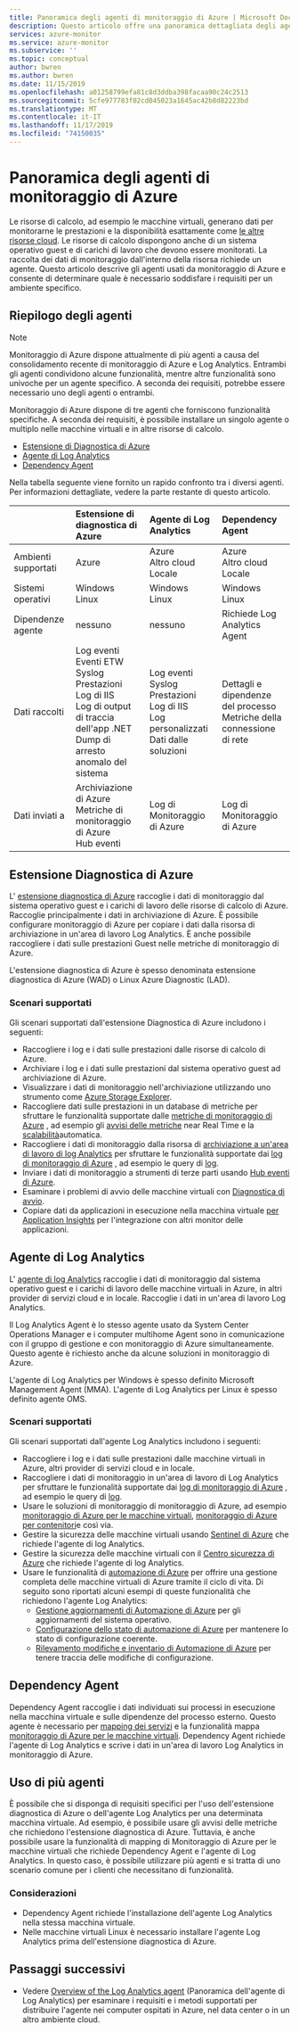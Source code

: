 ```yaml
---
title: Panoramica degli agenti di monitoraggio di Azure | Microsoft Docs
description: Questo articolo offre una panoramica dettagliata degli agenti disponibili di Azure che supportano il monitoraggio delle macchine virtuali ospitate in Azure o in un ambiente ibrido.
services: azure-monitor
ms.service: azure-monitor
ms.subservice: ''
ms.topic: conceptual
author: bwren
ms.author: bwren
ms.date: 11/15/2019
ms.openlocfilehash: a01258799efa81c8d3ddba398facaa90c24c2513
ms.sourcegitcommit: 5cfe977783f02cd045023a1645ac42b8d82223bd
ms.translationtype: MT
ms.contentlocale: it-IT
ms.lasthandoff: 11/17/2019
ms.locfileid: "74150035"
---
```

# <a name="overview-of-the-azure-monitor-agents"></a>Panoramica degli agenti di monitoraggio di Azure 
Le risorse di calcolo, ad esempio le macchine virtuali, generano dati per monitorarne le prestazioni e la disponibilità esattamente come [le altre risorse cloud](../insights/monitor-azure-resource.md). Le risorse di calcolo dispongono anche di un sistema operativo guest e di carichi di lavoro che devono essere monitorati. La raccolta dei dati di monitoraggio dall'interno della risorsa richiede un agente. Questo articolo descrive gli agenti usati da monitoraggio di Azure e consente di determinare quale è necessario soddisfare i requisiti per un ambiente specifico.

## <a name="summary-of-agents"></a>Riepilogo degli agenti

> [!NOTE]
> Monitoraggio di Azure dispone attualmente di più agenti a causa del consolidamento recente di monitoraggio di Azure e Log Analytics. Entrambi gli agenti condividono alcune funzionalità, mentre altre funzionalità sono univoche per un agente specifico. A seconda dei requisiti, potrebbe essere necessario uno degli agenti o entrambi. 

Monitoraggio di Azure dispone di tre agenti che forniscono funzionalità specifiche. A seconda dei requisiti, è possibile installare un singolo agente o multiplo nelle macchine virtuali e in altre risorse di calcolo.

* [Estensione di Diagnostica di Azure](#azure-diagnostic-extension)
* [Agente di Log Analytics](#log-analytics-agent)
* [Dependency Agent](#dependency-agent)

Nella tabella seguente viene fornito un rapido confronto tra i diversi agenti. Per informazioni dettagliate, vedere la parte restante di questo articolo.

| | Estensione di diagnostica di Azure | Agente di Log Analytics | Dependency Agent |
|:---|:---|:---|:---|
| Ambienti supportati | Azure | Azure<br>Altro cloud<br>Locale | Azure<br>Altro cloud<br>Locale |
| Sistemi operativi | Windows<br>Linux | Windows<br>Linux | Windows<br>Linux
| Dipendenze agente  | nessuno | nessuno | Richiede Log Analytics Agent |
| Dati raccolti | Log eventi<br>Eventi ETW<br>Syslog<br>Prestazioni<br>Log di IIS<br>Log di output di traccia dell'app .NET<br>Dump di arresto anomalo del sistema | Log eventi<br>Syslog<br>Prestazioni<br>Log di IIS<br>Log personalizzati<br>Dati dalle soluzioni | Dettagli e dipendenze del processo<br>Metriche della connessione di rete |
| Dati inviati a | Archiviazione di Azure<br>Metriche di monitoraggio di Azure<br>Hub eventi | Log di Monitoraggio di Azure | Log di Monitoraggio di Azure |



## <a name="azure-diagnostic-extension"></a>Estensione Diagnostica di Azure
L' [estensione diagnostica di Azure](../../azure-monitor/platform/diagnostics-extension-overview.md) raccoglie i dati di monitoraggio dal sistema operativo guest e i carichi di lavoro delle risorse di calcolo di Azure. Raccoglie principalmente i dati in archiviazione di Azure. È possibile configurare monitoraggio di Azure per copiare i dati dalla risorsa di archiviazione in un'area di lavoro Log Analytics. È anche possibile raccogliere i dati sulle prestazioni Guest nelle metriche di monitoraggio di Azure.

L'estensione diagnostica di Azure è spesso denominata estensione diagnostica di Azure (WAD) o Linux Azure Diagnostic (LAD).


### <a name="scenarios-supported"></a>Scenari supportati

Gli scenari supportati dall'estensione Diagnostica di Azure includono i seguenti:

* Raccogliere i log e i dati sulle prestazioni dalle risorse di calcolo di Azure.
* Archiviare i log e i dati sulle prestazioni dal sistema operativo guest ad archiviazione di Azure.
* Visualizzare i dati di monitoraggio nell'archiviazione utilizzando uno strumento come [Azure Storage Explorer](../../vs-azure-tools-storage-manage-with-storage-explorer.md).
* Raccogliere dati sulle prestazioni in un database di metriche per sfruttare le funzionalità supportate dalle [metriche di monitoraggio di Azure](data-platform-metrics.md) , ad esempio gli [avvisi delle metriche](../../azure-monitor/platform/alerts-metric-overview.md) near Real Time e la [scalabilità](autoscale-overview.md)automatica. 
* Raccogliere i dati di monitoraggio dalla risorsa di [archiviazione a un'area di lavoro di log Analytics](azure-storage-iis-table.md) per sfruttare le funzionalità supportate dai [log di monitoraggio di Azure](data-platform-logs.md#what-can-you-do-with-azure-monitor-logs) , ad esempio le query di [log](../log-query/log-query-overview.md).
* Inviare i dati di monitoraggio a strumenti di terze parti usando [Hub eventi di Azure](diagnostics-extension-stream-event-hubs.md).
* Esaminare i problemi di avvio delle macchine virtuali con [Diagnostica di avvio](../../virtual-machines/troubleshooting/boot-diagnostics.md).
* Copiare dati da applicazioni in esecuzione nella macchina virtuale [per Application Insights](diagnostics-extension-to-application-insights.md) per l'integrazione con altri monitor delle applicazioni.

## <a name="log-analytics-agent"></a>Agente di Log Analytics
L' [agente di log Analytics](log-analytics-agent.md) raccoglie i dati di monitoraggio dal sistema operativo guest e i carichi di lavoro delle macchine virtuali in Azure, in altri provider di servizi cloud e in locale. Raccoglie i dati in un'area di lavoro Log Analytics.

Il Log Analytics Agent è lo stesso agente usato da System Center Operations Manager e i computer multihome Agent sono in comunicazione con il gruppo di gestione e con monitoraggio di Azure simultaneamente. Questo agente è richiesto anche da alcune soluzioni in monitoraggio di Azure.

L'agente di Log Analytics per Windows è spesso definito Microsoft Management Agent (MMA). L'agente di Log Analytics per Linux è spesso definito agente OMS.


### <a name="scenarios-supported"></a>Scenari supportati

Gli scenari supportati dall'agente Log Analytics includono i seguenti:

* Raccogliere i log e i dati sulle prestazioni dalle macchine virtuali in Azure, altri provider di servizi cloud e in locale. 
* Raccogliere i dati di monitoraggio in un'area di lavoro di Log Analytics per sfruttare le funzionalità supportate dai [log di monitoraggio di Azure](data-platform-logs.md#what-can-you-do-with-azure-monitor-logs) , ad esempio le query di [log](../log-query/log-query-overview.md).
* Usare le soluzioni di monitoraggio di monitoraggio di Azure, ad esempio [monitoraggio di Azure per le macchine virtuali](../insights/vminsights-overview.md), [monitoraggio di Azure per contenitori](../insights/container-insights-overview.md)e così via.  
* Gestire la sicurezza delle macchine virtuali usando [Sentinel di Azure](../../sentinel/overview.md) che richiede l'agente di log Analytics.
* Gestire la sicurezza delle macchine virtuali con il [Centro sicurezza di Azure](../../security-center/security-center-intro.md) che richiede l'agente di log Analytics.
* Usare le funzionalità di [automazione di Azure](../../automation/automation-intro.md) per offrire una gestione completa delle macchine virtuali di Azure tramite il ciclo di vita.  Di seguito sono riportati alcuni esempi di queste funzionalità che richiedono l'agente Log Analytics:
  * [Gestione aggiornamenti di Automazione di Azure](../../automation/automation-update-management.md) per gli aggiornamenti del sistema operativo.
  * [Configurazione dello stato di automazione di Azure](../../automation/automation-dsc-overview.md) per mantenere lo stato di configurazione coerente.
  * [Rilevamento modifiche e inventario di Automazione di Azure](../../automation/change-tracking.md) per tenere traccia delle modifiche di configurazione.

## <a name="dependency-agent"></a>Dependency Agent
Dependency Agent raccoglie i dati individuati sui processi in esecuzione nella macchina virtuale e sulle dipendenze del processo esterno. Questo agente è necessario per [mapping dei servizi](../insights/service-map.md) e la funzionalità mappa [monitoraggio di Azure per le macchine virtuali](../insights/vminsights-overview.md). Dependency Agent richiede l'agente di Log Analytics e scrive i dati in un'area di lavoro Log Analytics in monitoraggio di Azure.


## <a name="using-multiple-agents"></a>Uso di più agenti
È possibile che si disponga di requisiti specifici per l'uso dell'estensione diagnostica di Azure o dell'agente Log Analytics per una determinata macchina virtuale. Ad esempio, è possibile usare gli avvisi delle metriche che richiedono l'estensione diagnostica di Azure. Tuttavia, è anche possibile usare la funzionalità di mapping di Monitoraggio di Azure per le macchine virtuali che richiede Dependency Agent e l'agente di Log Analytics. In questo caso, è possibile utilizzare più agenti e si tratta di uno scenario comune per i clienti che necessitano di funzionalità.

### <a name="considerations"></a>Considerazioni

- Dependency Agent richiede l'installazione dell'agente Log Analytics nella stessa macchina virtuale.
- Nelle macchine virtuali Linux è necessario installare l'agente Log Analytics prima dell'estensione diagnostica di Azure.


## <a name="next-steps"></a>Passaggi successivi

- Vedere [Overview of the Log Analytics agent](../../azure-monitor/platform/log-analytics-agent.md) (Panoramica dell'agente di Log Analytics) per esaminare i requisiti e i metodi supportati per distribuire l'agente nei computer ospitati in Azure, nel data center o in un altro ambiente cloud.

